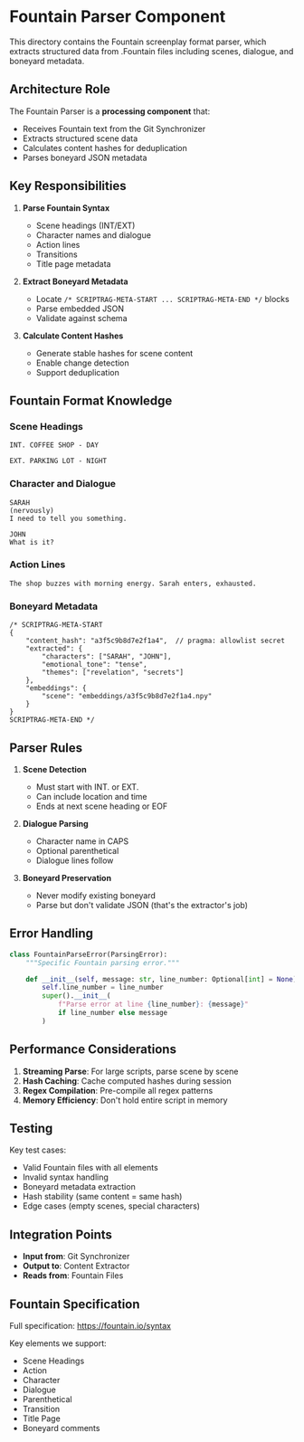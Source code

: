 # Fountain Parser Component

This directory contains the Fountain screenplay format parser, which extracts structured data from .Fountain files including scenes, dialogue, and boneyard metadata.

## Architecture Role

The Fountain Parser is a **processing component** that:

- Receives Fountain text from the Git Synchronizer
- Extracts structured scene data
- Calculates content hashes for deduplication
- Parses boneyard JSON metadata

## Key Responsibilities

1. **Parse Fountain Syntax**
   - Scene headings (INT/EXT)
   - Character names and dialogue
   - Action lines
   - Transitions
   - Title page metadata

2. **Extract Boneyard Metadata**
   - Locate `/* SCRIPTRAG-META-START ... SCRIPTRAG-META-END */` blocks
   - Parse embedded JSON
   - Validate against schema

3. **Calculate Content Hashes**
   - Generate stable hashes for scene content
   - Enable change detection
   - Support deduplication


## Fountain Format Knowledge

### Scene Headings

```fountain
INT. COFFEE SHOP - DAY

EXT. PARKING LOT - NIGHT
```

### Character and Dialogue

```fountain
SARAH
(nervously)
I need to tell you something.

JOHN
What is it?
```

### Action Lines

```fountain
The shop buzzes with morning energy. Sarah enters, exhausted.
```

### Boneyard Metadata

```fountain
/* SCRIPTRAG-META-START
{
    "content_hash": "a3f5c9b8d7e2f1a4",  // pragma: allowlist secret
    "extracted": {
        "characters": ["SARAH", "JOHN"],
        "emotional_tone": "tense",
        "themes": ["revelation", "secrets"]
    },
    "embeddings": {
        "scene": "embeddings/a3f5c9b8d7e2f1a4.npy"
    }
}
SCRIPTRAG-META-END */
```

## Parser Rules

1. **Scene Detection**
   - Must start with INT. or EXT.
   - Can include location and time
   - Ends at next scene heading or EOF

2. **Dialogue Parsing**
   - Character name in CAPS
   - Optional parenthetical
   - Dialogue lines follow

3. **Boneyard Preservation**
   - Never modify existing boneyard
   - Parse but don't validate JSON (that's the extractor's job)

## Error Handling

```python
class FountainParseError(ParsingError):
    """Specific Fountain parsing error."""

    def __init__(self, message: str, line_number: Optional[int] = None):
        self.line_number = line_number
        super().__init__(
            f"Parse error at line {line_number}: {message}"
            if line_number else message
        )
```

## Performance Considerations

1. **Streaming Parse**: For large scripts, parse scene by scene
2. **Hash Caching**: Cache computed hashes during session
3. **Regex Compilation**: Pre-compile all regex patterns
4. **Memory Efficiency**: Don't hold entire script in memory

## Testing

Key test cases:

- Valid Fountain files with all elements
- Invalid syntax handling
- Boneyard metadata extraction
- Hash stability (same content = same hash)
- Edge cases (empty scenes, special characters)

## Integration Points

- **Input from**: Git Synchronizer
- **Output to**: Content Extractor
- **Reads from**: Fountain Files

## Fountain Specification

Full specification: <https://fountain.io/syntax>

Key elements we support:

- Scene Headings
- Action
- Character
- Dialogue
- Parenthetical
- Transition
- Title Page
- Boneyard comments

